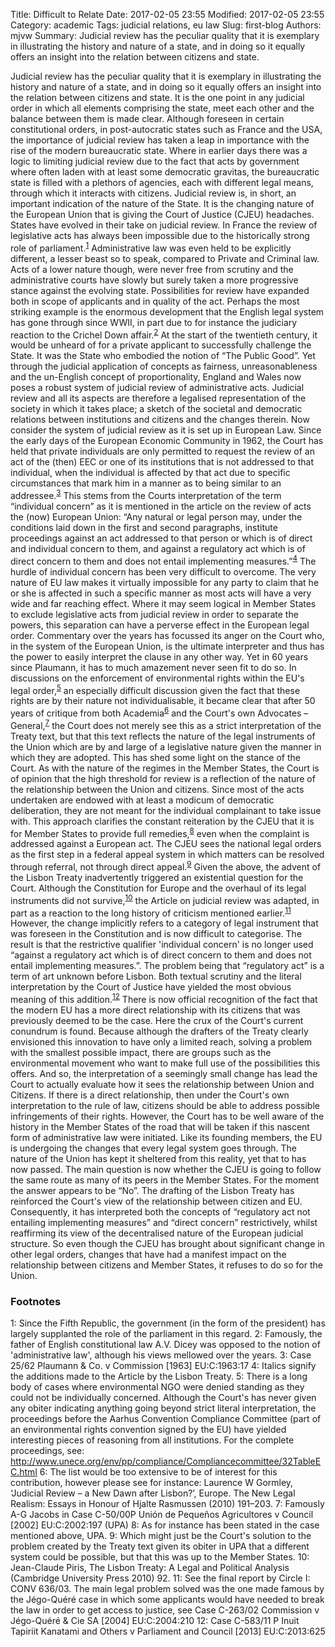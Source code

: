 Title: Difficult to Relate
Date: 2017-02-05 23:55
Modified: 2017-02-05 23:55
Category: academic
Tags: judicial relations, eu law
Slug: first-blog
Authors: mjvw
Summary: Judicial review has the peculiar quality that it is exemplary in illustrating the history and nature of a state, and in doing so it equally offers an insight into the relation between citizens and state. 

Judicial review has the peculiar quality that it is exemplary in illustrating the history and nature of a state, and in doing so it equally offers an insight into the relation between citizens and state. It is the one point in any judicial order in which all elements comprising the state, meet each other and the balance between them is made clear. Although foreseen in certain constitutional orders, in post-autocratic states such as France and the USA, the importance of judicial review has taken a leap in importance with the rise of the modern bureaucratic state. Where in earlier days there was a logic to limiting judicial review due to the fact that acts by government where often laden with at least some democratic gravitas, the bureaucratic state is filled with a plethors of agencies, each with different legal means, through which it interacts with citizens. Judicial review is, in short, an important indication of the nature of the State. It is the changing nature of the European Union that is giving the Court of Justice (CJEU) headaches.
States have evolved in their take on judicial review. In France the review of legislative acts has always been impossible due to the historically strong role of parliament.<sup>[1](#myfootnote1)</sup> Administrative law was even held to be explicitly different, a lesser beast so to speak, compared to Private and Criminal law. Acts of a lower nature though, were never free from scrutiny and the administrative courts have slowly but surely taken a more progressive stance against the evolving state. Possibilities for review have expanded both in scope of applicants and in quality of the act. Perhaps the most striking example is the enormous development that the English legal system has gone through since WWII, in part due to for instance the judiciary reaction to the Crichel Down affair.<sup>[2](#myfootnote2)</sup> At the start of the twentieth century, it would be unheard of for a private applicant to successfully challenge the State. It was the State who embodied the notion of “The Public Good”. Yet through the judicial application of concepts as fairness, unreasonableness and the un-English concept of proportionality, England and Wales now poses a robust system of judicial review of administrative acts. Judicial review and all its aspects are therefore a legalised representation of the society in which it takes place; a sketch of the societal and democratic relations between institutions and citizens and the changes therein.
Now consider the system of judicial review as it is set up in European Law. Since the early days of the European Economic Community in 1962, the Court has held that private individuals are only permitted to request the review of an act of the (then) EEC or one of its institutions that is not addressed to that individual, when the individual is affected by that act due to specific circumstances that mark him in a manner as to being similar to an addressee.<sup>[3](#myfootnote3)</sup> This stems from the Courts interpretation of the term “individual concern” as it is mentioned in the article on the review of acts the (now) European Union: “Any natural or legal person may, under the conditions laid down in the first and second paragraphs, institute proceedings against an act addressed to that person or which is of direct and individual concern to them, and against a regulatory act which is of direct concern to them and does not entail implementing measures.”<sup>[4](#myfootnote4)</sup>
The hurdle of individual concern has been very difficult to overcome. The very nature of EU law makes it virtually impossible for any party to claim that he or she is affected in such a specific manner as most acts will have a very wide and far reaching effect. Where it may seem logical in Member States to exclude legislative acts from judicial review in order to separate the powers, this separation can have a perverse effect in the European legal order. Commentary over the years has focussed its anger on the Court who, in the system of the European Union, is the ultimate interpreter and thus has the power to easily interpret the clause in any other way. Yet in 60 years since Plaumann, it has to much amazement never seen fit to do so. 
In discussions on the enforcement of environmental rights within the EU's legal order,<sup>[5](#myfootnote5)</sup> an especially difficult discussion given the fact that these rights are by their nature not individualisable, it became clear that after 50 years of critique from both Academia<sup>[6](#myfootnote6)</sup> and the Court's own Advocates – General,<sup>[7](#myfootnote7)</sup> the Court does not merely see this as a strict interpretation of the Treaty text, but that this text reflects the nature of the legal instruments of the Union which are by and large of a legislative nature given the manner in which they are adopted. This has shed some light on the stance of the Court. As with the nature of the regimes in the Member States, the Court is of opinion that the high threshold for review is a reflection of the nature of the relationship between the Union and citizens. Since most of the acts undertaken are endowed with at least a modicum of democratic deliberation, they are not meant for the individual complainant to take issue with. This approach clarifies the constant reiteration by the CJEU that it is for Member States to provide full remedies,<sup>[8](#myfootnote8)</sup> even when the complaint is addressed against a European act. The CJEU sees the national legal orders as the first step in a federal appeal system in which matters can be resolved through referral, not through direct appeal.<sup>[9](#myfootnote9)</sup>
Given the above, the advent of the Lisbon Treaty inadvertently triggered an existential question for the Court. Although the Constitution for Europe and the overhaul of its legal instruments did not survive,<sup>[10](#myfootnote10)</sup> the Article on judicial review was adapted, in part as a reaction to the long history of criticism mentioned earlier.<sup>[11](#myfootnote11)</sup> However, the change implicitly refers to a category of legal instrument that was foreseen in the Constitution and is now difficult to categorise. The result is that the restrictive qualifier 'individual concern' is no longer used “against a regulatory act which is of direct concern to them and does not entail implementing measures.”. The problem being that “regulatory act” is a term of art unknown before Lisbon. 
Both textual scrutiny and the literal interpretation by the Court of Justice have yielded the most obvious meaning of this addition.<sup>[12](#myfootnote12)</sup> There is now official recognition of the fact that the modern EU has a more direct relationship with its citizens that was previously deemed to be the case. Here the crux of the Court's current conundrum is found. Because although the drafters of the Treaty clearly envisioned this innovation to have only a limited reach, solving a problem with the smallest possible impact, there are groups such as the environmental movement who want to make full use of the possibilities this offers. And so, the interpretation of a seemingly small change has lead the Court to actually evaluate how it sees the relationship between Union and Citizens. If there is a direct relationship, then under the Court's own interpretation to the rule of law, citizens should be able to address possible infringements of their rights. However, the Court has to be well aware of the history in the Member States of the road that will be taken if this nascent form of administrative law were initiated. Like its founding members, the EU is undergoing the changes that every legal system goes through. The nature of the Union has kept it sheltered from this reality, yet that to has now passed. 
The main question is now whether the CJEU is going to follow the same route as many of its peers in the Member States. For the moment the answer appears to be “No”.  The drafting of the Lisbon Treaty has reinforced the Court's view of the relationship between citizen and EU. Consequently, it has interpreted both the concepts of “regulatory act not entailing implementing measures” and “direct concern” restrictively, whilst reaffirming its view of the decentralised nature of the European judicial structure. So even though the CJEU has brought about significant change in other legal orders, changes that have had a manifest impact on the relationship between citizens and Member States, it refuses to do so for the Union.

### Footnotes
<a name="myfootnote1">1</a>: Since the Fifth Republic, the government (in the form of the president) has largely supplanted the role of the parliament in this regard.
<a name="myfootnote2">2</a>: Famously, the father of English constitutional law A.V. Dicey was opposed to the notion of 'administrative law', although his views mellowed over the years.
<a name="myfootnote3">3</a>: Case 25/62 Plaumann & Co. v Commission [1963] EU:C:1963:17
<a name="myfootnote4">4</a>: Italics signify the additions made to the Article by the Lisbon Treaty.
<a name="myfootnote5">5</a>: There is a long body of cases where environmental NGO were denied standing as they could not be individually concerned. Although the Court's has never given any obiter indicating anything going beyond strict literal interpretation, the proceedings before the Aarhus Convention Compliance Committee (part of an environmental rights convention signed by the EU) have yielded interesting pieces of reasoning from all institutions. For the complete proceedings, see: <http://www.unece.org/env/pp/compliance/Compliancecommittee/32TableEC.html> 
<a name="myfootnote6">6</a>: The list would be too extensive to be of interest for this contribution, however please see for instance: Laurence W Gormley, ‘Judicial Review – a New Dawn after Lisbon?’, Europe. The New Legal Realism: Essays in Honour of Hjalte Rasmussen (2010) 191–203.
<a name="myfootnote7">7</a>: Famously A-G Jacobs in Case C-50/00P Unión de Pequeños Agricultores v Council [2002] EU:C:2002:197 (UPA)
<a name="myfootnote8">8</a>: As for instance has been stated in the case mentioned above, UPA.
<a name="myfootnote9">9</a>: Which might just be the Court's solution to the problem created by the Treaty text given its obiter in UPA that a different system could be possible, but that this was up to the Member States.
<a name="myfootnote10">10</a>: Jean-Claude Piris, The Lisbon Treaty: A Legal and Political Analysis (Cambridge University Press 2010) 92.
<a name="myfootnote11">11</a>: See the final report by Circle I: CONV 636/03. The main legal problem solved was the one made famous by the Jégo-Quéré case in which some applicants would have needed to break the law in order to get access to justice, see Case C-263/02 Commission v Jégo-Quéré & Cie SA [2004] EU:C:2004:210
<a name="myfootnote12">12</a>: Case C-583/11 P Inuit Tapiriit Kanatami and Others v Parliament and Council [2013] EU:C:2013:625
